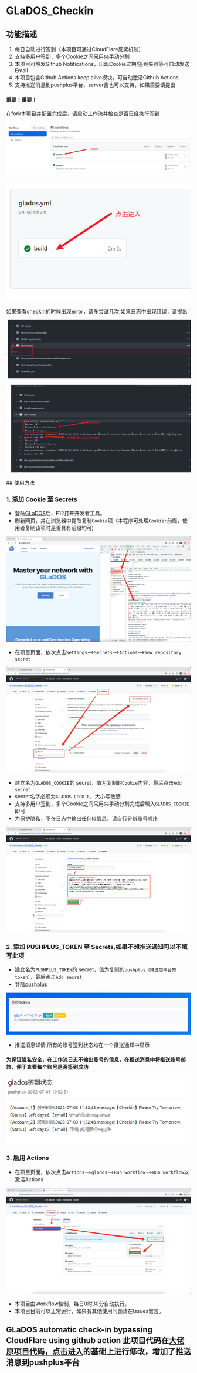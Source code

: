 # GLaDOS_Checkin


## 功能描述

1. 每日自动进行签到（本项目可通过CloudFlare反爬机制）
2. 支持多用户签到，多个Cookie之间采用`&&`手动分割
3. 本项目可触发Github Notifications，出现Cookie过期/签到失败等可自动发送Email
4. 本项目包含Github Actions keep alive模块，可自动激活Github Actions
5. 支持推送消息到pushplus平台，server酱也可以支持，如果需要请提出

#### 重要！重要！

在fork本项目并配置完成后，请启动工作流并检查是否已经执行签到
<p align="center">
  <img src="imgs/check_workflow_log_1.png" />
</p>

<p align="center">
  <img src="imgs/check_workflow_log_2.png" />
</p>
如果查看checkin的时候出现error，请多尝试几次,如果日志中出现错误，请提出
<p align="center">
  <img src="imgs/check_workflow_log_error.png" />
</p>
<p align="center">
  <img src="imgs/check_workflow_log_3.png" />
</p>
## 使用方法

### 1. 添加 Cookie 至 Secrets

- 登陆[GLaDOS](https://glados.rocks/)后，F12打开开发者工具。
- 刷新网页，并在浏览器中提取复制`Cookie`项（本程序可处理`Cookie:`前缀，使用者复制该项时是否具有前缀均可)

<p align="center">
  <img src="imgs/Step1.png" />
</p>

- 在项目页面，依次点击`Settings`-->`Secrets`-->`Actions`-->`New repository secret`

<p align="center">
  <img src="imgs/Step2.png" />
</p>

- 建立名为`GLADOS_COOKIE`的 secret，值为复制的`Cookie`内容，最后点击`Add secret`
- secret名字必须为`GLADOS_COOKIE`，大小写敏感
- 支持多用户签到，多个Cookie之间采用`&&`手动分割完成后填入`GLADOS_COOKIE`即可
- 为保护隐私，不在日志中输出任何Id信息，请自行分辨账号顺序

<p align="center">
  <img src="imgs/Step3.png" />
</p>

### 2. 添加 PUSHPLUS_TOKEN 至 Secrets,如果不想推送通知可以不填写此项

- 建立名为`PUSHPLUS_TOKEN`的 secret，值为复制的`pushplus（推送加平台的token）`，最后点击`Add secret`
- 登陆[pushplus](http://www.pushplus.plus/)

<p align="center">
  <img src="imgs/pushplus_token.png" />
</p>

- 推送消息详情,所有的账号签到状态均在一个推送通知中显示

#### 为保证隐私安全，在工作流日志不输出账号的信息，在推送消息中将推送账号邮箱，便于查看每个账号是否签到成功

<p align="center">
  <img src="imgs/pushplus_message_info.png" />
</p>

### 3. 启用 Actions

- 在项目页面，依次点击`Actions`-->`glados`-->`Run workflow`-->`Run workflow`以激活Actions

<p align="center">
  <img src="imgs/Step4.png" />
</p>

- 本项目由Workflow控制，每日0时30分自动执行。
- 本项目目前可以正常运行，如果有其他使用问题请在Issues留言。
## GLaDOS automatic check-in bypassing CloudFlare using github action 此项目代码在[大佬原项目代码，点击进入](https://github.com/tyIceStream/GLaDOS_Checkin.git)的基础上进行修改，增加了推送消息到pushplus平台
